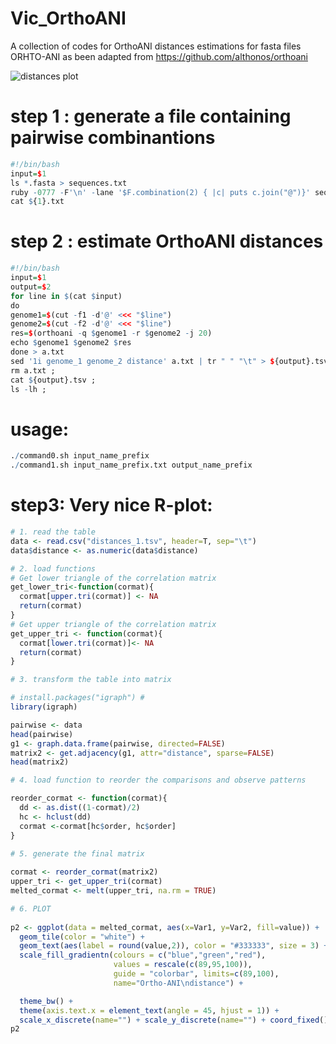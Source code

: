 # Vic_OrthoANI
A collection of codes for OrthoANI distances estimations for fasta files
ORHTO-ANI as been adapted from https://github.com/althonos/orthoani

![distances plot](https://github.com/user-attachments/assets/24995460-984e-4584-8e4c-b6ac3df79851)

# step 1 : generate a file containing pairwise combinantions
```r
#!/bin/bash
input=$1
ls *.fasta > sequences.txt
ruby -0777 -F'\n' -lane '$F.combination(2) { |c| puts c.join("@")}' sequences.txt > ${1}.txt
cat ${1}.txt
```
# step 2 : estimate OrthoANI distances 
```r
#!/bin/bash
input=$1
output=$2
for line in $(cat $input)
do
genome1=$(cut -f1 -d'@' <<< "$line")
genome2=$(cut -f2 -d'@' <<< "$line")
res=$(orthoani -q $genome1 -r $genome2 -j 20)
echo $genome1 $genome2 $res
done > a.txt
sed '1i genome_1 genome_2 distance' a.txt | tr " " "\t" > ${output}.tsv ;
rm a.txt ; 
cat ${output}.tsv ;
ls -lh ;
```
# usage: 
```r
./command0.sh input_name_prefix
./command1.sh input_name_prefix.txt output_name_prefix
```

# step3: Very nice R-plot: 
```r
# 1. read the table 
data <- read.csv("distances_1.tsv", header=T, sep="\t")
data$distance <- as.numeric(data$distance)

# 2. load functions 
# Get lower triangle of the correlation matrix
get_lower_tri<-function(cormat){
  cormat[upper.tri(cormat)] <- NA
  return(cormat)
}
# Get upper triangle of the correlation matrix
get_upper_tri <- function(cormat){
  cormat[lower.tri(cormat)]<- NA
  return(cormat)
}

# 3. transform the table into matrix 

# install.packages("igraph") #
library(igraph)

pairwise <- data
head(pairwise)
g1 <- graph.data.frame(pairwise, directed=FALSE)
matrix2 <- get.adjacency(g1, attr="distance", sparse=FALSE)
head(matrix2)

# 4. load function to reorder the comparisons and observe patterns 

reorder_cormat <- function(cormat){
  dd <- as.dist((1-cormat)/2)
  hc <- hclust(dd)
  cormat <-cormat[hc$order, hc$order]
}

# 5. generate the final matrix
 
cormat <- reorder_cormat(matrix2)
upper_tri <- get_upper_tri(cormat)
melted_cormat <- melt(upper_tri, na.rm = TRUE)

# 6. PLOT
 
p2 <- ggplot(data = melted_cormat, aes(x=Var1, y=Var2, fill=value)) + 
  geom_tile(color = "white") +
  geom_text(aes(label = round(value,2)), color = "#333333", size = 3) +
  scale_fill_gradientn(colours = c("blue","green","red"), 
                       values = rescale(c(89,95,100)),
                       guide = "colorbar", limits=c(89,100),
                       name="Ortho-ANI\ndistance") +

  theme_bw() +
  theme(axis.text.x = element_text(angle = 45, hjust = 1)) +
  scale_x_discrete(name="") + scale_y_discrete(name="") + coord_fixed() 
p2
```


